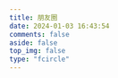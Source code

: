 ```yaml
---
title: 朋友圈
date: 2024-01-03 16:43:54
comments: false
aside: false
top_img: false
type: "fcircle"
---
```

